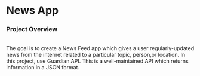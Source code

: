 <h1> News App </h1>
<h3> Project Overview </h3>
<br>The goal is to create a News Feed app which gives a user regularly-updated news from the internet related to a particular topic, person,or location. In this project, use        Guardian API. This is a well-maintained API which returns information in a JSON format.
